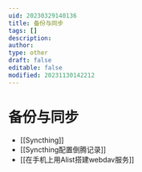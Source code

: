 ```yaml
---
uid: 20230329140136
title: 备份与同步
tags: []
description: 
author: 
type: other
draft: false
editable: false
modified: 20231130142212
---
```


# 备份与同步

- [[Syncthing]]
- [[Syncthing配置倒腾记录]]
- [[在手机上用Alist搭建webdav服务]]